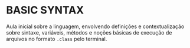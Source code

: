 # BASIC SYNTAX

Aula inicial sobre a linguagem, envolvendo definições e contextualização sobre sintaxe, variáveis, métodos e noções básicas de execução de arquivos no formato `.class` pelo terminal.
